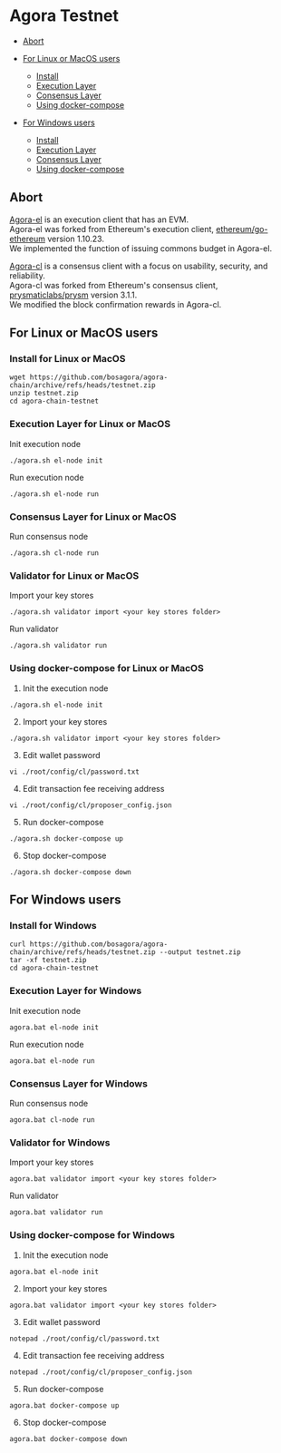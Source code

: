# Agora Testnet

- [Abort](#abort)

- [For Linux or MacOS users](#for-linux-or-macos-users)
    - [Install](#install-for-linux-or-macos)
    - [Execution Layer](#execution-layer-for-linux-or-macos)
    - [Consensus Layer](#consensus-layer-for-linux-or-macos)
    - [Using docker-compose](#using-docker-compose-for-linux-or-macos)


- [For Windows users](#for-windows-users)
    - [Install](#install-for-windows)
    - [Execution Layer](#execution-layer-for-windows)
    - [Consensus Layer](#consensus-layer-for-windows)
    - [Using docker-compose](#using-docker-compose-for-windows)

## Abort
[Agora-el](https://github.com/bosagora/agora-el) is an execution client that has an EVM.  
Agora-el was forked from Ethereum's execution client, [ethereum/go-ethereum](https://github.com/ethereum/go-ethereum) version 1.10.23.  
We implemented the function of issuing commons budget in Agora-el.

[Agora-cl](https://github.com/bosagora/agora-cl) is a consensus client with a focus on usability, security, and reliability.  
Agora-cl was forked from Ethereum's consensus client, [prysmaticlabs/prysm](https://github.com/prysmaticlabs/prysm) version 3.1.1.  
We modified the block confirmation rewards in Agora-cl.

## For Linux or MacOS users

### Install for Linux or MacOS

```shell
wget https://github.com/bosagora/agora-chain/archive/refs/heads/testnet.zip
unzip testnet.zip
cd agora-chain-testnet
```

### Execution Layer for Linux or MacOS

Init execution node

```shell
./agora.sh el-node init
```

Run execution node

```shell
./agora.sh el-node run
```


### Consensus Layer for Linux or MacOS


Run consensus node

```shell
./agora.sh cl-node run
```

### Validator for Linux or MacOS

Import your key stores

```shell
./agora.sh validator import <your key stores folder>
```

Run validator

```shell
./agora.sh validator run
```

### Using docker-compose for Linux or MacOS

1. Init the execution node
```shell
./agora.sh el-node init
```

2. Import your key stores
```shell
./agora.sh validator import <your key stores folder>
```

3. Edit wallet password
```shell
vi ./root/config/cl/password.txt
```

4. Edit transaction fee receiving address
```shell
vi ./root/config/cl/proposer_config.json
```

5. Run docker-compose
```shell
./agora.sh docker-compose up
```

6. Stop docker-compose
```shell
./agora.sh docker-compose down
```

## For Windows users


### Install for Windows

```shell
curl https://github.com/bosagora/agora-chain/archive/refs/heads/testnet.zip --output testnet.zip
tar -xf testnet.zip
cd agora-chain-testnet
```

### Execution Layer for Windows

Init execution node

```shell
agora.bat el-node init
```

Run execution node

```shell
agora.bat el-node run
```


### Consensus Layer for Windows


Run consensus node

```shell
agora.bat cl-node run
```

### Validator for Windows

Import your key stores

```shell
agora.bat validator import <your key stores folder>
```

Run validator

```shell
agora.bat validator run
```

### Using docker-compose for Windows

1. Init the execution node
```shell
agora.bat el-node init
```

2. Import your key stores
```shell
agora.bat validator import <your key stores folder>
```

3. Edit wallet password
```shell
notepad ./root/config/cl/password.txt
```

4. Edit transaction fee receiving address
```shell
notepad ./root/config/cl/proposer_config.json
```

5. Run docker-compose
```shell
agora.bat docker-compose up
```

6. Stop docker-compose
```shell
agora.bat docker-compose down
```
